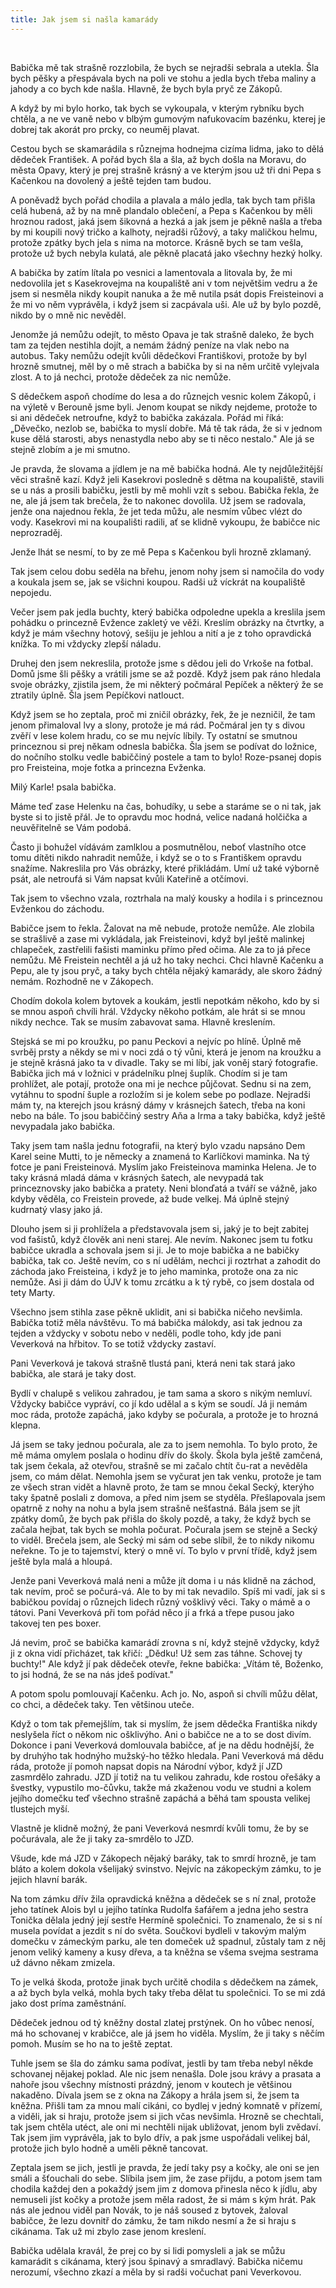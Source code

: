 ```yaml
---
title: Jak jsem si našla kamarády
---
```


 

Babička mě tak strašně rozzlobila, že bych se nejradši sebrala a utekla. Šla bych pěšky a přespávala bych na poli ve stohu a jedla bych třeba maliny a jahody a co bych kde našla. Hlavně, že bych byla pryč ze Zákopů.

A když by mi bylo horko, tak bych se vykoupala, v kterým rybníku bych chtěla, a ne ve vaně nebo v blbým gumovým nafukovacím bazénku, kterej je dobrej tak akorát pro prcky, co neuměj plavat.

Cestou bych se skamarádila s různejma hodnejma cizíma lidma, jako to dělá dědeček František. A pořád bych šla a šla, až bych došla na Moravu, do města Opavy, který je prej strašně krásný a ve kterým jsou už tři dni Pepa s Kačenkou na dovolený a ještě tejden tam budou.

A poněvadž bych pořád chodila a plavala a málo jedla, tak bych tam přišla celá hubená, až by na mně plandalo oblečení, a Pepa s Kačenkou by měli hroznou radost, jaká jsem šikovná a hezká a jak jsem je pěkně našla a třeba by mi koupili nový tričko a kalhoty, nejradši růžový, a taky maličkou helmu, protože zpátky bych jela s nima na motorce. Krásně bych se tam vešla, protože už bych nebyla kulatá, ale pěkně placatá jako všechny hezký holky.

A babička by zatím lítala po vesnici a lamentovala a litovala by, že mi nedovolila jet s Kasekrovejma na koupaliště ani v tom největšim vedru a že jsem si nesměla nikdy koupit nanuka a že mě nutila psát dopis Freisteinovi a že mi vo něm vyprávěla, i když jsem si zacpávala uši. Ale už by bylo pozdě, nikdo by o mně nic nevěděl.

Jenomže já nemůžu odejít, to město Opava je tak strašně daleko, že bych tam za tejden nestihla dojít, a nemám žádný peníze na vlak nebo na autobus. Taky nemůžu odejít kvůli dědečkovi Františkovi, protože by byl hrozně smutnej, měl by o mě strach a babička by si na něm určitě vylejvala zlost. A to já nechci, protože dědeček za nic nemůže.

S dědečkem aspoň chodíme do lesa a do různejch vesnic kolem Zákopů, i na výletě v Berouně jsme byli. Jenom koupat se nikdy nejdeme, protože to si ani dědeček netroufne, když to babička zakázala. Pořád mi říká: „Děvečko, nezlob se, babička to myslí dobře. Má tě tak ráda, že si v jednom kuse dělá starosti, abys nenastydla nebo aby se ti něco nestalo." Ale já se stejně zlobím a je mi smutno.

Je pravda, že slovama a jídlem je na mě babička hodná. Ale ty nejdůležitější věci strašně kazí. Když jeli Kasekrovi posledně s dětma na koupaliště, stavili se u nás a prosili babičku, jestli by mě mohli vzít s sebou. Babička řekla, že ne, ale já jsem tak brečela, že to nakonec dovolila. Už jsem se radovala, jenže ona najednou řekla, že jet teda můžu, ale nesmím vůbec vlézt do vody. Kasekrovi mi na koupališti radili, ať se klidně vykoupu, že babičce nic neprozraděj.

Jenže lhát se nesmí, to by ze mě Pepa s Kačenkou byli hrozně zklamaný.

Tak jsem celou dobu seděla na břehu, jenom nohy jsem si namočila do vody a koukala jsem se, jak se všichni koupou. Radši už víckrát na koupaliště nepojedu.

Večer jsem pak jedla buchty, který babička odpoledne upekla a kreslila jsem pohádku o princezně Evžence zakletý ve věži. Kreslím obrázky na čtvrtky, a když je mám všechny hotový, sešiju je jehlou a nití a je z toho opravdická knížka. To mi vždycky zlepší náladu.

Druhej den jsem nekreslila, protože jsme s dědou jeli do Vrkoše na fotbal. Domů jsme šli pěšky a vrátili jsme se až pozdě. Když jsem pak ráno hledala svoje obrázky, zjistila jsem, že mi některý počmáral Pepíček a některý že se ztratily úplně. Šla jsem Pepíčkovi natlouct.

Když jsem se ho zeptala, proč mi zničil obrázky, řek, že je nezničil, že tam jenom přimaloval lvy a slony, protože je má rád. Počmáral jen ty s divou zvěří v lese kolem hradu, co se mu nejvíc líbily. Ty ostatní se smutnou princeznou si prej někam odnesla babička. Šla jsem se podívat do ložnice, do nočního stolku vedle babiččiný postele a tam to bylo! Roze-psanej dopis pro Freisteina, moje fotka a princezna Evženka.

Milý Karle! psala babička.

Máme teď zase Helenku na čas, bohudíky, u sebe a staráme se o ni tak, jak byste si to jistě přál. Je to opravdu moc hodná, velice nadaná holčička a neuvěřitelně se Vám podobá.

Často ji bohužel vídávám zamlklou a posmutnělou, neboť vlastního otce tomu dítěti nikdo nahradit nemůže, i když se o to s Františkem opravdu snažíme. Nakreslila pro Vás obrázky, které přikládám. Umí už také výborně psát, ale netroufá si Vám napsat kvůli Kateřině a otčímovi.

Tak jsem to všechno vzala, roztrhala na malý kousky a hodila i s princeznou Evženkou do záchodu.

Babičce jsem to řekla. Žalovat na mě nebude, protože nemůže. Ale zlobila se strašlivě a zase mi vykládala, jak Freisteinovi, když byl ještě malinkej chlapeček, zastřelili fašisti maminku přímo před očima. Ale za to já přece nemůžu. Mě Freistein nechtěl a já už ho taky nechci. Chci hlavně Kačenku a Pepu, ale ty jsou pryč, a taky bych chtěla nějaký kamarády, ale skoro žádný nemám. Rozhodně ne v Zákopech.

Chodím dokola kolem bytovek a koukám, jestli nepotkám někoho, kdo by si se mnou aspoň chvíli hrál. Vždycky někoho potkám, ale hrát si se mnou nikdy nechce. Tak se musím zabavovat sama. Hlavně kreslením.

Stejská se mi po kroužku, po panu Peckovi a nejvíc po hlíně. Úplně mě svrběj prsty a někdy se mi v noci zdá o tý vůni, která je jenom na kroužku a je stejně krásná jako ta v divadle. Taky se mi líbí, jak voněj starý fotografie. Babička jich má v ložnici v prádelníku plnej šuplík. Chodím si je tam prohlížet, ale potají, protože ona mi je nechce půjčovat. Sednu si na zem, vytáhnu to spodní šuple a rozložím si je kolem sebe po podlaze. Nejradši mám ty, na kterejch jsou krásný dámy v krásnejch šatech, třeba na koni nebo na bále. To jsou babiččiný sestry Aňa a Irma a taky babička, když ještě nevypadala jako babička.

Taky jsem tam našla jednu fotografii, na který bylo vzadu napsáno Dem Karel seine Mutti, to je německy a znamená to Karlíčkovi maminka. Na tý fotce je pani Freisteinová. Myslím jako Freisteinova maminka Helena. Je to taky krásná mladá dáma v krásných šatech, ale nevypadá tak princeznovsky jako babička a pratety. Neni blonďatá a tváří se vážně, jako kdyby věděla, co Freistein provede, až bude velkej. Má úplně stejný kudrnatý vlasy jako já.

Dlouho jsem si ji prohlížela a představovala jsem si, jaký je to bejt zabitej vod fašistů, když člověk ani neni starej. Ale nevím. Nakonec jsem tu fotku babičce ukradla a schovala jsem si ji. Je to moje babička a ne babičky babička, tak co. Ještě nevím, co s ní udělám, nechci ji roztrhat a zahodit do záchoda jako Freisteina, i když je to jeho maminka, protože ona za nic nemůže. Asi ji dám do ÚJV k tomu zrcátku a k tý rybě, co jsem dostala od tety Marty.

Všechno jsem stihla zase pěkně uklidit, ani si babička ničeho nevšimla. Babička totiž měla návštěvu. To má babička málokdy, asi tak jednou za tejden a vždycky v sobotu nebo v neděli, podle toho, kdy jde pani Veverková na hřbitov. To se totiž vždycky zastaví.

Pani Veverková je taková strašně tlustá pani, která neni tak stará jako babička, ale stará je taky dost.

Bydlí v chalupě s velikou zahradou, je tam sama a skoro s nikým nemluví. Vždycky babičce vypráví, co jí kdo udělal a s kým se soudí. Já ji nemám moc ráda, protože zapáchá, jako kdyby se počurala, a protože je to hrozná klepna.

Já jsem se taky jednou počurala, ale za to jsem nemohla. To bylo proto, že mě máma omylem poslala o hodinu dřív do školy. Škola byla ještě zamčená, tak jsem čekala, až otevřou, strašně se mi začalo chtít ču-rat a nevěděla jsem, co mám dělat. Nemohla jsem se vyčurat jen tak venku, protože je tam ze všech stran vidět a hlavně proto, že tam se mnou čekal Secký, kterýho taky špatně poslali z domova, a před nim jsem se styděla. Přešlapovala jsem opatrně z nohy na nohu a byla jsem strašně nešťastná. Bála jsem se jít zpátky domů, že bych pak přišla do školy pozdě, a taky, že když bych se začala hejbat, tak bych se mohla počurat. Počurala jsem se stejně a Secký to viděl. Brečela jsem, ale Secký mi sám od sebe slíbil, že to nikdy nikomu neřekne. To je to tajemství, který o mně ví. To bylo v první třídě, když jsem ještě byla malá a hloupá.

Jenže pani Veverková malá neni a může jít doma i u nás klidně na záchod, tak nevím, proč se počurá-vá. Ale to by mi tak nevadilo. Spíš mi vadí, jak si s babičkou povídaj o různejch lidech různý vošklivý věci. Taky o mámě a o tátovi. Pani Veverková při tom pořád něco jí a frká a třepe pusou jako takovej ten pes boxer.

Já nevim, proč se babička kamarádí zrovna s ní, když stejně vždycky, když ji z okna vidí přicházet, tak křičí: „Dědku! Už sem zas táhne. Schovej ty buchty!" Ale když jí pak dědeček otevře, řekne babička: „Vítám tě, Boženko, to jsi hodná, že se na nás jdeš podívat."

A potom spolu pomlouvají Kačenku. Ach jo. No, aspoň si chvíli můžu dělat, co chci, a dědeček taky. Ten většinou uteče.

Když o tom tak přemejšlím, tak si myslím, že jsem dědečka Františka nikdy neslyšela říct o někom nic ošklivýho. Ani o babičce ne a to se dost divím. Dokonce i pani Veverková domlouvala babičce, ať je na dědu hodnější, že by druhýho tak hodnýho mužský-ho těžko hledala. Pani Veverková má dědu ráda, protože jí pomoh napsat dopis na Národní výbor, když jí JZD zasmrdělo zahradu. JZD jí totiž na tu velikou zahradu, kde rostou ořešáky a švestky, vypustilo mo-čůvku, takže má zkaženou vodu ve studni a kolem jejího domečku teď všechno strašně zapáchá a běhá tam spousta velikej tlustejch myší.

Vlastně je klidně možný, že pani Veverková nesmrdí kvůli tomu, že by se počurávala, ale že ji taky za-smrdělo to JZD.

Všude, kde má JZD v Zákopech nějaký baráky, tak to smrdí hrozně, je tam bláto a kolem dokola všelijaký svinstvo. Nejvíc na zákopeckým zámku, to je jejich hlavní barák.

Na tom zámku dřív žila opravdická kněžna a dědeček se s ní znal, protože jeho tatínek Alois byl u jejího tatínka Rudolfa šafářem a jedna jeho sestra Tonička dělala jedný její sestře Hermíně společnici. To znamenalo, že si s ní musela povídat a jezdit s ní do světa. Součkovi bydleli v takovým malým domečku v zámeckým parku, ale ten domeček už spadnul, zůstaly tam z něj jenom veliký kameny a kusy dřeva, a ta kněžna se všema svejma sestrama už dávno někam zmizela.

To je velká škoda, protože jinak bych určitě chodila s dědečkem na zámek, a až bych byla velká, mohla bych taky třeba dělat tu společnici. To se mi zdá jako dost príma zaměstnání.

Dědeček jednou od tý kněžny dostal zlatej prstýnek. On ho vůbec nenosí, má ho schovanej v krabičce, ale já jsem ho viděla. Myslím, že ji taky s něčím pomoh. Musím se ho na to ještě zeptat.

Tuhle jsem se šla do zámku sama podívat, jestli by tam třeba nebyl někde schovanej nějakej poklad. Ale nic jsem nenašla. Dole jsou krávy a prasata a nahoře jsou všechny místnosti prázdný, jenom v koutech je většinou nakaděno. Dívala jsem se z okna na Zákopy a hrála jsem si, že jsem ta kněžna. Přišli tam za mnou malí cikáni, co bydlej v jedný komnatě v přízemí, a viděli, jak si hraju, protože jsem si jich včas nevšimla. Hrozně se chechtali, tak jsem chtěla utéct, ale oni mi nechtěli nijak ubližovat, jenom byli zvědaví. Tak jsem jim vyprávěla, jak to bylo dřív, a pak jsme uspořádali velikej bál, protože jich bylo hodně a uměli pěkně tancovat.

Zeptala jsem se jich, jestli je pravda, že jedí taky psy a kočky, ale oni se jen smáli a šťouchali do sebe. Slíbila jsem jim, že zase přijdu, a potom jsem tam chodila každej den a pokaždý jsem jim z domova přinesla něco k jídlu, aby nemuseli jíst kočky a protože jsem měla radost, že si mám s kým hrát. Pak nás ale jednou viděl pan Novák, to je náš soused z bytovek, žaloval babičce, že lezu dovnitř do zámku, že tam nikdo nesmí a že si hraju s cikánama. Tak už mi zbylo zase jenom kreslení.

Babička udělala kravál, že prej co by si lidi pomysleli a jak se můžu kamarádit s cikánama, který jsou špinavý a smradlavý. Babička ničemu nerozumí, všechno zkazí a měla by si radši vočuchat pani Veverkovou.
